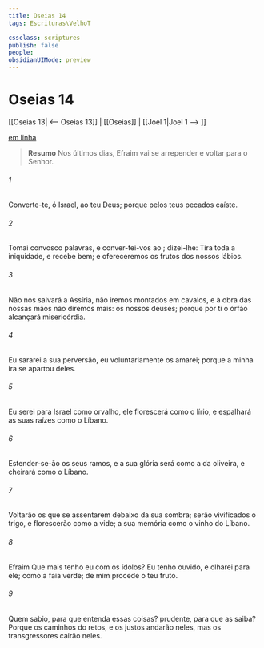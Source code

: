 ```yaml
---
title: Oseias 14
tags: Escrituras\VelhoT

cssclass: scriptures
publish: false
people:
obsidianUIMode: preview
---
```


# Oseias 14
[[Oseias 13| <-- Oseias 13]] | [[Oseias]] | [[Joel 1|Joel 1 --> ]]

[em linha](https://churchofjesuschrist.org/study/scriptures/ot/hosea/14?lang=por)

> __Resumo__
Nos últimos dias, Efraim vai se arrepender e voltar para o Senhor.

###### 1 
Converte-te, ó Israel, ao  teu Deus; porque pelos teus pecados caíste.

###### 2 
Tomai convosco palavras, e conver-tei-vos ao ; dizei-lhe: Tira toda a iniquidade, e recebe  bem; e ofereceremos os frutos dos nossos lábios.

###### 3 
Não nos salvará a Assíria, não iremos montados em cavalos, e à obra das nossas mãos não diremos mais:  os nossos deuses; porque por ti o órfão alcançará misericórdia.

###### 4 
Eu sararei a sua perversão, eu voluntariamente os amarei; porque a minha ira se apartou deles.

###### 5 
Eu serei para Israel como orvalho, ele florescerá como o lírio, e espalhará as suas raízes como o Líbano.

###### 6 
Estender-se-ão os seus ramos, e a sua glória será como a da oliveira, e cheirará como o Líbano.

###### 7 
Voltarão os que se assentarem debaixo da sua sombra; serão vivificados  o trigo, e florescerão como a vide; a sua memória  como o vinho do Líbano.

###### 8 
Efraim  Que mais tenho eu com os ídolos? Eu  tenho ouvido, e olharei para ele;  como a faia verde; de mim procede o teu fruto.

###### 9 
Quem  sabio, para que entenda essas coisas?  prudente, para que as saiba? Porque os caminhos do   retos, e os justos andarão neles, mas os transgressores cairão neles.

